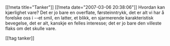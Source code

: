 [[!meta  title="Tanker"]]
[[!meta  date="2007-03-06 20:38:06"]]
Hvordan kan kjærlighet vare? Det er jo bare en overflate, førsteinntrykk, det er alt vi har å forelske oss i --et smil, en latter, et blikk, en sjarmerende karakteristisk bevegelse, det er alt, kanskje en felles interesse; det er jo bare den villeste flaks om det skulle vare.

[[!tag  tanker]]